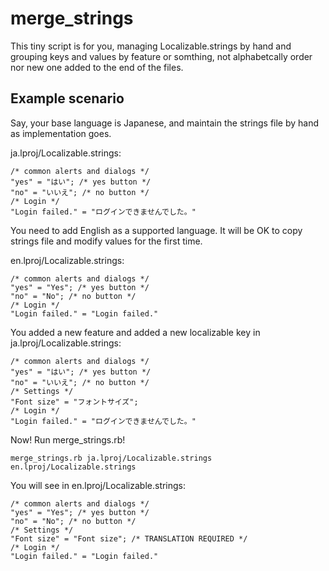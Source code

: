 merge_strings
=============


This tiny script is for you, managing Localizable.strings by hand and grouping keys and values by feature or somthing, not alphabetcally order nor new one added to the end of the files.

Example scenario
----------------

Say, your base language is Japanese, and maintain the strings file by hand as implementation goes.

ja.lproj/Localizable.strings:

    /* common alerts and dialogs */
    "yes" = "はい"; /* yes button */
    "no" = "いいえ"; /* no button */
    /* Login */
    "Login failed." = "ログインできませんでした。"

You need to add English as a supported language. It will be OK to copy strings file and modify values for the first time.

en.lproj/Localizable.strings:

    /* common alerts and dialogs */
    "yes" = "Yes"; /* yes button */
    "no" = "No"; /* no button */
    /* Login */
    "Login failed." = "Login failed."

You added a new feature and added a new localizable key in ja.lproj/Localizable.strings:

    /* common alerts and dialogs */
    "yes" = "はい"; /* yes button */
    "no" = "いいえ"; /* no button */
    /* Settings */
    "Font size" = "フォントサイズ";
    /* Login */
    "Login failed." = "ログインできませんでした。"

Now! Run merge_strings.rb!

    merge_strings.rb ja.lproj/Localizable.strings en.lproj/Localizable.strings

You will see in en.lproj/Localizable.strings:

    /* common alerts and dialogs */
    "yes" = "Yes"; /* yes button */
    "no" = "No"; /* no button */
    /* Settings */
    "Font size" = "Font size"; /* TRANSLATION REQUIRED */
    /* Login */
    "Login failed." = "Login failed."

